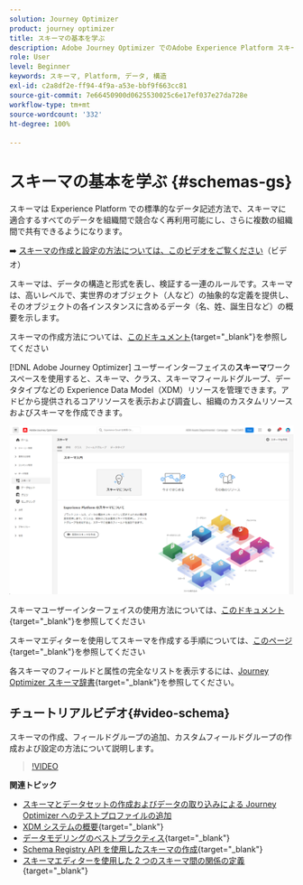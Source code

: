 ```yaml
---
solution: Journey Optimizer
product: journey optimizer
title: スキーマの基本を学ぶ
description: Adobe Journey Optimizer でのAdobe Experience Platform スキーマの使用方法を説明します
role: User
level: Beginner
keywords: スキーマ, Platform, データ, 構造
exl-id: c2a8df2e-ff94-4f9a-a53e-bbf9f663cc81
source-git-commit: 7e66450900d0625530025c6e17ef037e27da728e
workflow-type: tm+mt
source-wordcount: '332'
ht-degree: 100%

---
```


# スキーマの基本を学ぶ {#schemas-gs}

スキーマは Experience Platform での標準的なデータ記述方法で、スキーマに適合するすべてのデータを組織間で競合なく再利用可能にし、さらに複数の組織間で共有できるようになります。

➡️ [スキーマの作成と設定の方法については、このビデオをご覧ください](#video-schema)（ビデオ）

スキーマは、データの構造と形式を表し、検証する一連のルールです。スキーマは、高いレベルで、実世界のオブジェクト（人など）の抽象的な定義を提供し、そのオブジェクトの各インスタンスに含めるデータ（名、姓、誕生日など）の概要を示します。

スキーマの作成方法については、[このドキュメント](https://experienceleague.adobe.com/docs/experience-platform/xdm/schema/composition.html?lang=ja){target="_blank"}を参照してください

[!DNL Adobe Journey Optimizer] ユーザーインターフェイスの&#x200B;**スキーマ**&#x200B;ワークスペースを使用すると、スキーマ、クラス、スキーマフィールドグループ、データタイプなどの Experience Data Model（XDM）リソースを管理できます。アドビから提供されるコアリソースを表示および調査し、組織のカスタムリソースおよびスキーマを作成できます。

![](assets/schemas-home.png)

スキーマユーザーインターフェイスの使用方法については、[このドキュメント](https://experienceleague.adobe.com/docs/experience-platform/xdm/ui/overview.html?lang=ja){target="_blank"}を参照してください

スキーマエディターを使用してスキーマを作成する手順については、[このページ](https://experienceleague.adobe.com/docs/experience-platform/xdm/tutorials/create-schema-ui.html?lang=ja){target="_blank"}を参照してください

各スキーマのフィールドと属性の完全なリストを表示するには、[Journey Optimizer スキーマ辞書](https://experienceleague.adobe.com/tools/ajo-schemas/schema-dictionary.html?lang=ja){target="_blank"}を参照してください。


## チュートリアルビデオ{#video-schema}

スキーマの作成、フィールドグループの追加、カスタムフィールドグループの作成および設定の方法について説明します。

>[!VIDEO](https://video.tv.adobe.com/v/334461?quality=12)

**関連トピック**

* [スキーマとデータセットの作成およびデータの取り込みによる Journey Optimizer へのテストプロファイルの追加](../audience/creating-test-profiles.md)
* [XDM システムの概要](https://experienceleague.adobe.com/docs/experience-platform/xdm/home.html?lang=ja){target="_blank"}
* [データモデリングのベストプラクティス](https://experienceleague.adobe.com/docs/experience-platform/xdm/schema/best-practices.html?lang=ja){target="_blank"}
* [Schema Registry API を使用したスキーマの作成](https://experienceleague.adobe.com/docs/experience-platform/xdm/tutorials/create-schema-api.html?lang=ja){target="_blank"}
* [スキーマエディターを使用した 2 つのスキーマ間の関係の定義](https://experienceleague.adobe.com/docs/experience-platform/xdm/tutorials/relationship-ui.html?lang=ja){target="_blank"}
